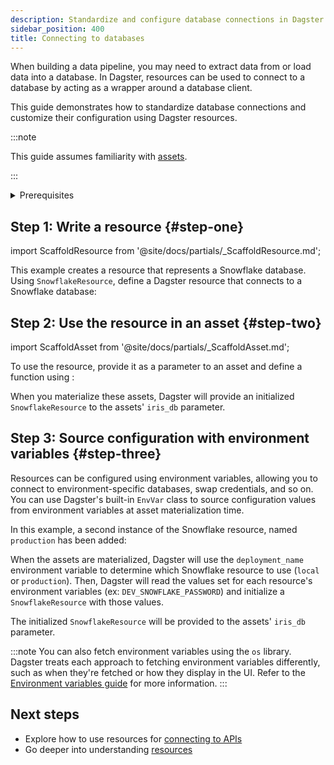 ```yaml
---
description: Standardize and configure database connections in Dagster using resources.
sidebar_position: 400
title: Connecting to databases
---
```


When building a data pipeline, you may need to extract data from or load data into a database. In Dagster, resources can be used to connect to a database by acting as a wrapper around a database client.

This guide demonstrates how to standardize database connections and customize their configuration using Dagster resources.

:::note

This guide assumes familiarity with [assets](/guides/build/assets).

:::

<details>
  <summary>Prerequisites</summary>

To run the example code in this article, you'll need:

- Connection information for a Snowflake database
- Install the necessary Python libraries:
  ```bash
  uv pip install dagster-snowflake pandas
  ```

</details>

## Step 1: Write a resource \{#step-one}

import ScaffoldResource from '@site/docs/partials/\_ScaffoldResource.md';

<ScaffoldResource />

This example creates a resource that represents a Snowflake database. Using `SnowflakeResource`, define a Dagster resource that connects to a Snowflake database:

<CodeExample path="docs_snippets/docs_snippets/guides/external-systems/databases/snowflake-resource.py" language="python" title="src/<project_name>/defs/resources.py" />

## Step 2: Use the resource in an asset \{#step-two}

import ScaffoldAsset from '@site/docs/partials/\_ScaffoldAsset.md';

<ScaffoldAsset />

To use the resource, provide it as a parameter to an asset and define a function using <PyObject section="definitions" module="dagster" object="Definitions" decorator />:

<CodeExample path="docs_snippets/docs_snippets/guides/external-systems/databases/use-in-asset.py" language="python" startAfter="start_use_in_asset" endBefore="end_use_in_asset" title="src/<project_name>/defs/assets.py" />

<CodeExample path="docs_snippets/docs_snippets/guides/external-systems/databases/use-in-asset.py" language="python" startAfter="start_use_in_asset_defs" endBefore="end_use_in_asset_defs" title="src/<project_name>/defs/resources.py" />

When you materialize these assets, Dagster will provide an initialized `SnowflakeResource` to the assets' `iris_db` parameter.

## Step 3: Source configuration with environment variables \{#step-three}

Resources can be configured using environment variables, allowing you to connect to environment-specific databases, swap credentials, and so on. You can use Dagster's built-in `EnvVar` class to source configuration values from environment variables at asset materialization time.

In this example, a second instance of the Snowflake resource, named `production` has been added:

<CodeExample path="docs_snippets/docs_snippets/guides/external-systems/databases/use-envvars.py" language="python" startAfter="start_use_envvars" endBefore="end_use_envvars" title="src/<project_name>/defs/assets.py" />

<CodeExample path="docs_snippets/docs_snippets/guides/external-systems/databases/use-envvars.py" language="python" startAfter="start_use_envvars_defs" endBefore="end_use_envvars_defs" title="src/<project_name>/defs/resources.py" />

When the assets are materialized, Dagster will use the `deployment_name` environment variable to determine which Snowflake resource to use (`local` or `production`). Then, Dagster will read the values set for each resource's environment variables (ex: `DEV_SNOWFLAKE_PASSWORD`) and initialize a `SnowflakeResource` with those values.

The initialized `SnowflakeResource` will be provided to the assets' `iris_db` parameter.

:::note
You can also fetch environment variables using the `os` library. Dagster treats each approach to fetching environment variables differently, such as when they're fetched or how they display in the UI. Refer to the [Environment variables guide](/guides/operate/configuration/using-environment-variables-and-secrets) for more information.
:::

## Next steps

- Explore how to use resources for [connecting to APIs](/guides/build/external-resources/connecting-to-apis)
- Go deeper into understanding [resources](/guides/build/external-resources)